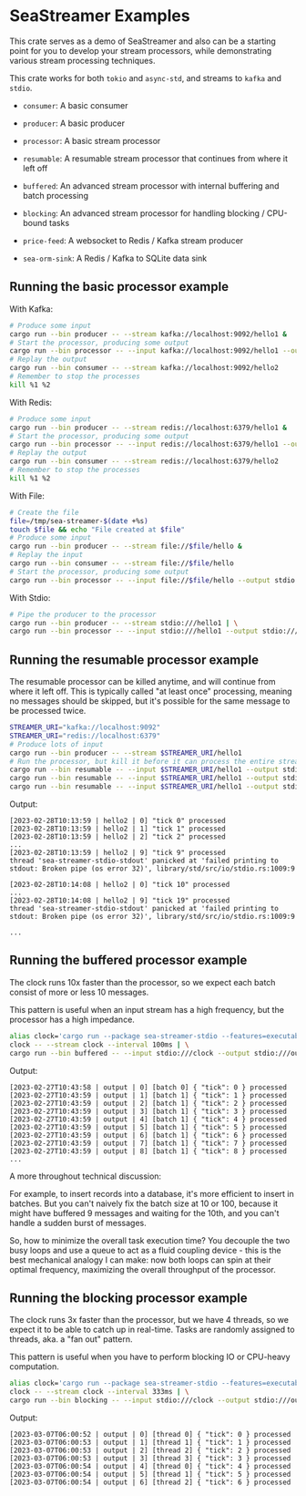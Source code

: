 # SeaStreamer Examples

This crate serves as a demo of SeaStreamer and also can be a starting point for you to develop your stream processors, while demonstrating various stream processing techniques.

This crate works for both `tokio` and `async-std`, and streams to `kafka` and `stdio`.

+ `consumer`: A basic consumer
+ `producer`: A basic producer
+ `processor`: A basic stream processor
+ `resumable`: A resumable stream processor that continues from where it left off
+ `buffered`: An advanced stream processor with internal buffering and batch processing
+ `blocking`: An advanced stream processor for handling blocking / CPU-bound tasks

+ `price-feed`: A websocket to Redis / Kafka stream producer
+ `sea-orm-sink`: A Redis / Kafka to SQLite data sink

## Running the basic processor example

With Kafka:

```bash
# Produce some input
cargo run --bin producer -- --stream kafka://localhost:9092/hello1 &
# Start the processor, producing some output
cargo run --bin processor -- --input kafka://localhost:9092/hello1 --output kafka://localhost:9092/hello2 &
# Replay the output
cargo run --bin consumer -- --stream kafka://localhost:9092/hello2
# Remember to stop the processes
kill %1 %2
```

With Redis:

```bash
# Produce some input
cargo run --bin producer -- --stream redis://localhost:6379/hello1 &
# Start the processor, producing some output
cargo run --bin processor -- --input redis://localhost:6379/hello1 --output redis://localhost:6379/hello2 &
# Replay the output
cargo run --bin consumer -- --stream redis://localhost:6379/hello2
# Remember to stop the processes
kill %1 %2
```

With File:

```bash
# Create the file
file=/tmp/sea-streamer-$(date +%s)
touch $file && echo "File created at $file"
# Produce some input
cargo run --bin producer -- --stream file://$file/hello &
# Replay the input
cargo run --bin consumer -- --stream file://$file/hello
# Start the processor, producing some output
cargo run --bin processor -- --input file://$file/hello --output stdio:///hello
```

With Stdio:

```bash
# Pipe the producer to the processor
cargo run --bin producer -- --stream stdio:///hello1 | \
cargo run --bin processor -- --input stdio:///hello1 --output stdio:///hello2
```

## Running the resumable processor example

The resumable processor can be killed anytime, and will continue from where it left off.
This is typically called "at least once" processing, meaning no messages should be skipped,
but it's possible for the same message to be processed twice.

```bash
STREAMER_URI="kafka://localhost:9092"
STREAMER_URI="redis://localhost:6379"
# Produce lots of input
cargo run --bin producer -- --stream $STREAMER_URI/hello1
# Run the processor, but kill it before it can process the entire stream
cargo run --bin resumable -- --input $STREAMER_URI/hello1 --output stdio:///hello2 | head -n 10
cargo run --bin resumable -- --input $STREAMER_URI/hello1 --output stdio:///hello2 | head -n 10
cargo run --bin resumable -- --input $STREAMER_URI/hello1 --output stdio:///hello2 | head -n 10
```

Output:

```log
[2023-02-28T10:13:59 | hello2 | 0] "tick 0" processed
[2023-02-28T10:13:59 | hello2 | 1] "tick 1" processed
[2023-02-28T10:13:59 | hello2 | 2] "tick 2" processed
...
[2023-02-28T10:13:59 | hello2 | 9] "tick 9" processed
thread 'sea-streamer-stdio-stdout' panicked at 'failed printing to stdout: Broken pipe (os error 32)', library/std/src/io/stdio.rs:1009:9

[2023-02-28T10:14:08 | hello2 | 0] "tick 10" processed
...
[2023-02-28T10:14:08 | hello2 | 9] "tick 19" processed
thread 'sea-streamer-stdio-stdout' panicked at 'failed printing to stdout: Broken pipe (os error 32)', library/std/src/io/stdio.rs:1009:9

...
```

## Running the buffered processor example

The clock runs 10x faster than the processor, so we expect each batch consist of more or less 10 messages.

This pattern is useful when an input stream has a high frequency, but the processor has a high impedance.

```bash
alias clock='cargo run --package sea-streamer-stdio --features=executables --bin clock'
clock -- --stream clock --interval 100ms | \
cargo run --bin buffered -- --input stdio:///clock --output stdio:///output
```

Output:

```log
[2023-02-27T10:43:58 | output | 0] [batch 0] { "tick": 0 } processed
[2023-02-27T10:43:59 | output | 1] [batch 1] { "tick": 1 } processed
[2023-02-27T10:43:59 | output | 2] [batch 1] { "tick": 2 } processed
[2023-02-27T10:43:59 | output | 3] [batch 1] { "tick": 3 } processed
[2023-02-27T10:43:59 | output | 4] [batch 1] { "tick": 4 } processed
[2023-02-27T10:43:59 | output | 5] [batch 1] { "tick": 5 } processed
[2023-02-27T10:43:59 | output | 6] [batch 1] { "tick": 6 } processed
[2023-02-27T10:43:59 | output | 7] [batch 1] { "tick": 7 } processed
[2023-02-27T10:43:59 | output | 8] [batch 1] { "tick": 8 } processed
...
```

A more throughout technical discussion:

For example, to insert records into a database, it's more efficient to insert in batches.
But you can't naively fix the batch size at 10 or 100, because it might have buffered 9 messages and waiting for the 10th, and you can't handle a sudden burst of messages.

So, how to minimize the overall task execution time? You decouple the two busy loops and use a queue to act as a fluid coupling device - this is the best mechanical analogy I can make: now both loops can spin at their optimal frequency, maximizing the overall throughput of the processor.

## Running the blocking processor example

The clock runs 3x faster than the processor, but we have 4 threads, so we expect it to be able to catch up in real-time. Tasks are randomly assigned to threads, aka. a "fan out" pattern.

This pattern is useful when you have to perform blocking IO or CPU-heavy computation.

```bash
alias clock='cargo run --package sea-streamer-stdio --features=executables --bin clock'
clock -- --stream clock --interval 333ms | \
cargo run --bin blocking -- --input stdio:///clock --output stdio:///output
```

Output:

```log
[2023-03-07T06:00:52 | output | 0] [thread 0] { "tick": 0 } processed
[2023-03-07T06:00:53 | output | 1] [thread 1] { "tick": 1 } processed
[2023-03-07T06:00:53 | output | 2] [thread 2] { "tick": 2 } processed
[2023-03-07T06:00:53 | output | 3] [thread 3] { "tick": 3 } processed
[2023-03-07T06:00:54 | output | 4] [thread 0] { "tick": 4 } processed
[2023-03-07T06:00:54 | output | 5] [thread 1] { "tick": 5 } processed
[2023-03-07T06:00:54 | output | 6] [thread 2] { "tick": 6 } processed
```